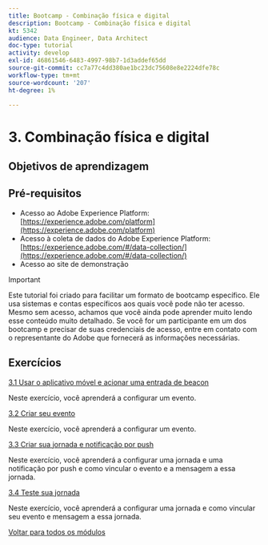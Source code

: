 ```yaml
---
title: Bootcamp - Combinação física e digital
description: Bootcamp - Combinação física e digital
kt: 5342
audience: Data Engineer, Data Architect
doc-type: tutorial
activity: develop
exl-id: 46861546-6483-4997-98b7-1d3addef65dd
source-git-commit: cc7a77c4dd380ae1bc23dc75608e8e2224dfe78c
workflow-type: tm+mt
source-wordcount: '207'
ht-degree: 1%

---
```


# 3. Combinação física e digital

## Objetivos de aprendizagem

## Pré-requisitos

- Acesso ao Adobe Experience Platform: [https://experience.adobe.com/platform](https://experience.adobe.com/platform)
- Acesso à coleta de dados do Adobe Experience Platform: [https://experience.adobe.com/#/data-collection/](https://experience.adobe.com/#/data-collection/)
- Acesso ao site de demonstração

>[!IMPORTANT]
>
>Este tutorial foi criado para facilitar um formato de bootcamp específico. Ele usa sistemas e contas específicos aos quais você pode não ter acesso. Mesmo sem acesso, achamos que você ainda pode aprender muito lendo esse conteúdo muito detalhado. Se você for um participante em um dos bootcamp e precisar de suas credenciais de acesso, entre em contato com o representante do Adobe que fornecerá as informações necessárias.

## Exercícios

[3.1 Usar o aplicativo móvel e acionar uma entrada de beacon](./ex1.md)

Neste exercício, você aprenderá a configurar um evento.

[3.2 Criar seu evento](./ex2.md)

Neste exercício, você aprenderá a configurar um evento.

[3.3 Criar sua jornada e notificação por push](./ex3.md)

Neste exercício, você aprenderá a configurar uma jornada e uma notificação por push e como vincular o evento e a mensagem a essa jornada.

[3.4 Teste sua jornada](./ex4.md)

Neste exercício, você aprenderá a configurar uma jornada e como vincular seu evento e mensagem a essa jornada.

[Voltar para todos os módulos](../../overview.md)
